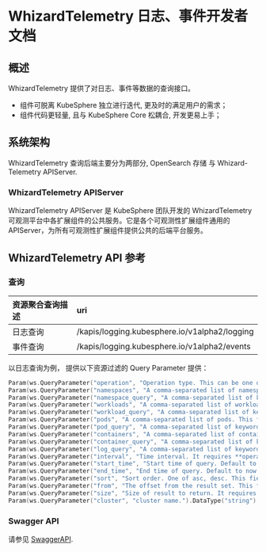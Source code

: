 # WhizardTelemetry 日志、事件开发者文档

## 概述

WhizardTelemetry 提供了对日志、事件等数据的查询接口。

* 组件可脱离 KubeSphere 独立进行迭代, 更及时的满足用户的需求；
* 组件代码更轻量, 且与 KubeSphere Core 松耦合, 开发更易上手；

## 系统架构

WhizardTelemetry 查询后端主要分为两部分, OpenSearch 存储 与 Whizard-Telemetry APIServer.

### WhizardTelemetry APIServer

WhizardTelemetry APIServer 是 KubeSphere 团队开发的 WhizardTelemetry 可观测平台中各扩展组件的公共服务。它是各个可观测性扩展组件通用的 APIServer，为所有可观测性扩展组件提供公共的后端平台服务。

## WhizardTelemetry API 参考

### 查询

| 资源聚合查询描述                                            | uri                                            |
|:----------------------------------------------------|:-----------------------------------------------|
| 日志查询                                                | /kapis/logging.kubesphere.io/v1alpha2/logging  |
| 事件查询                                                | /kapis/logging.kubesphere.io/v1alpha2/events   |

以日志查询为例， 提供以下资源过滤的 Query Parameter 提供：

```go
Param(ws.QueryParameter("operation", "Operation type. This can be one of four types: query (for querying logs), statistics (for retrieving statistical data), histogram (for displaying log count by time interval) and export (for exporting logs). Defaults to query.").DefaultValue("query").DataType("string").Required(false)).
Param(ws.QueryParameter("namespaces", "A comma-separated list of namespaces. This field restricts the query to specified namespaces. For example, the following filter matches the namespace my-ns and demo-ns: `my-ns,demo-ns`").DataType("string").Required(false)).
Param(ws.QueryParameter("namespace_query", "A comma-separated list of keywords. Differing from **namespaces**, this field performs fuzzy matching on namespaces. For example, the following value limits the query to namespaces whose name contains the word my(My,MY,...) *OR* demo(Demo,DemO,...): `my,demo`.").DataType("string").Required(false)).
Param(ws.QueryParameter("workloads", "A comma-separated list of workloads. This field restricts the query to specified workloads. For example, the following filter matches the workload my-wl and demo-wl: `my-wl,demo-wl`").DataType("string").Required(false)).
Param(ws.QueryParameter("workload_query", "A comma-separated list of keywords. Differing from **workloads**, this field performs fuzzy matching on workloads. For example, the following value limits the query to workloads whose name contains the word my(My,MY,...) *OR* demo(Demo,DemO,...): `my,demo`.").DataType("string").Required(false)).
Param(ws.QueryParameter("pods", "A comma-separated list of pods. This field restricts the query to specified pods. For example, the following filter matches the pod my-po and demo-po: `my-po,demo-po`").DataType("string").Required(false)).
Param(ws.QueryParameter("pod_query", "A comma-separated list of keywords. Differing from **pods**, this field performs fuzzy matching on pods. For example, the following value limits the query to pods whose name contains the word my(My,MY,...) *OR* demo(Demo,DemO,...): `my,demo`.").DataType("string").Required(false)).
Param(ws.QueryParameter("containers", "A comma-separated list of containers. This field restricts the query to specified containers. For example, the following filter matches the container my-cont and demo-cont: `my-cont,demo-cont`").DataType("string").Required(false)).
Param(ws.QueryParameter("container_query", "A comma-separated list of keywords. Differing from **containers**, this field performs fuzzy matching on containers. For example, the following value limits the query to containers whose name contains the word my(My,MY,...) *OR* demo(Demo,DemO,...): `my,demo`.").DataType("string").Required(false)).
Param(ws.QueryParameter("log_query", "A comma-separated list of keywords. The query returns logs which contain at least one keyword. Case-insensitive matching. For example, if the field is set to `err,INFO`, the query returns any log containing err(ERR,Err,...) *OR* INFO(info,InFo,...).").DataType("string").Required(false)).
Param(ws.QueryParameter("interval", "Time interval. It requires **operation** is set to histogram. The format is [0-9]+[smhdwMqy]. Defaults to 15m (i.e. 15 min).").DefaultValue("15m").DataType("string").Required(false)).
Param(ws.QueryParameter("start_time", "Start time of query. Default to 0. The format is a string representing seconds since the epoch, eg. 1559664000.").DataType("string").Required(false)).
Param(ws.QueryParameter("end_time", "End time of query. Default to now. The format is a string representing seconds since the epoch, eg. 1559664000.").DataType("string").Required(false)).
Param(ws.QueryParameter("sort", "Sort order. One of asc, desc. This field sorts logs by timestamp.").DataType("string").DefaultValue("desc").Required(false)).
Param(ws.QueryParameter("from", "The offset from the result set. This field returns query results from the specified offset. It requires **operation** is set to query. Defaults to 0 (i.e. from the beginning of the result set).").DataType("integer").DefaultValue("0").Required(false)).
Param(ws.QueryParameter("size", "Size of result to return. It requires **operation** is set to query. Defaults to 10 (i.e. 10 log records).").DataType("integer").DefaultValue("10").Required(false)).
Param(ws.QueryParameter("cluster", "cluster name.").DataType("string").DefaultValue("host").Required(false)).
```

### Swagger API

请参见 [SwaggerAPI](https://github.com/WhizardTelemetry/WhizardTelemetry/blob/main/api/openapi-spec/swagger.json).